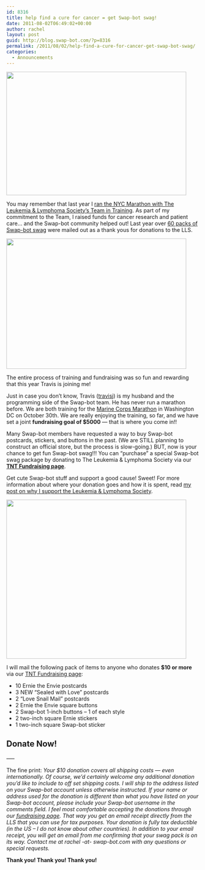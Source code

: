 ```yaml
---
id: 8316
title: help find a cure for cancer = get Swap-bot swag!
date: 2011-08-02T06:49:02+00:00
author: rachel
layout: post
guid: http://blog.swap-bot.com/?p=8316
permalink: /2011/08/02/help-find-a-cure-for-cancer-get-swap-bot-swag/
categories:
  - Announcements
---
```

<img src="http://blog.swap-bot.com/wp-content/uploads/2011/08/Swapbotswag1.jpg" alt="" title="Swapbotswag1" width="470" height="323" class="alignnone size-full wp-image-8321" srcset="http://blog.swap-bot.com/wp-content/uploads/2011/08/Swapbotswag1-300x206.jpg 300w, http://blog.swap-bot.com/wp-content/uploads/2011/08/Swapbotswag1.jpg 470w" sizes="(max-width: 470px) 100vw, 470px" />

You may remember that last year I [ran the NYC Marathon with The Leukemia & Lymphoma Society&#8217;s Team in Training](http://www.rljart.com/blog/?p=3570). As part of my commitment to the Team, I raised funds for cancer research and patient care&#8230; and the Swap-bot community helped out! Last year over [60 packs of Swap-bot swag](http://blog.swap-bot.com/2010/07/13/support-good-cause-get-swap-bot-swag/) were mailed out as a thank yous for donations to the LLS. 

[<img src="http://blog.swap-bot.com/wp-content/uploads/2011/08/teamintraining.jpg" alt="" title="teamintraining" width="470" height="341" class="alignnone size-full wp-image-8318" />](http://pages.teamintraining.org/nyc/corps11/rachelandtravis)

The entire process of training and fundraising was so fun and rewarding that this year Travis is joining me! 

Just in case you don&#8217;t know, Travis ([travisj](http://www.swap-bot.com/user:travisj)) is my husband and the programming side of the Swap-bot team. He has never run a marathon before. We are both training for the [Marine Corps Marathon](http://www.marinemarathon.com/) in Washington DC on October 30th. We are really enjoying the training, so far, and we have set a joint **fundraising goal of $5000** &#8212; that is where you come in!!

Many Swap-bot members have requested a way to buy Swap-bot postcards, stickers, and buttons in the past. (We are STILL planning to construct an official store, but the process is slow-going.) BUT, now is your chance to get fun Swap-bot swag!!! You can “purchase” a special Swap-bot swag package by donating to The Leukemia & Lymphoma Society via our [**TNT Fundraising page**](http://pages.teamintraining.org/nyc/corps11/rachelandtravis). 

Get cute Swap-bot stuff and support a good cause! Sweet! For more information about where your donation goes and how it is spent, read [my post on why I support the Leukemia & Lymphoma Society](http://www.rljart.com/blog/?p=4123). 

<img src="http://blog.swap-bot.com/wp-content/uploads/2011/08/swapbotswag2.jpg" alt="" title="swapbotswag2" width="470" height="416" class="alignnone size-full wp-image-8320" srcset="http://blog.swap-bot.com/wp-content/uploads/2011/08/swapbotswag2-300x265.jpg 300w, http://blog.swap-bot.com/wp-content/uploads/2011/08/swapbotswag2.jpg 470w" sizes="(max-width: 470px) 100vw, 470px" />

I will mail the following pack of items to anyone who donates **$10 or more** via our [TNT Fundraising page](http://pages.teamintraining.org/nyc/corps11/rachelandtravis):

  * 10 Ernie the Envie postcards
  * 3 NEW &#8220;Sealed with Love&#8221; postcards
  * 2 “Love Snail Mail” postcards
  * 2 Ernie the Envie square buttons
  * 2 Swap-bot 1-inch buttons – 1 of each style
  * 2 two-inch square Ernie stickers
  * 1 two-inch square Swap-bot sticker


  


## **Donate Now!**

</a>

&#8212;&#8211;

The fine print: _Your $10 donation covers all shipping costs &#8212; even internationally. Of course, we&#8217;d certainly welcome any additional donation you&#8217;d like to include to off set shipping costs. I will ship to the address listed on your Swap-bot account unless otherwise instructed. If your name or address used for the donation is different than what you have listed on your Swap-bot account, please include your Swap-bot username in the comments field. I feel most comfortable accepting the donations through our [fundraising page](http://pages.teamintraining.org/nyc/corps11/rachelandtravis). That way you get an email receipt directly from the LLS that you can use for tax purposes. Your donation is fully tax deductible (in the US &#8211; I do not know about other countries). In addition to your email receipt, you will get an email from me confirming that your swag pack is on its way. Contact me at rachel -at- swap-bot.com with any questions or special requests._

**Thank you! Thank you! Thank you!**